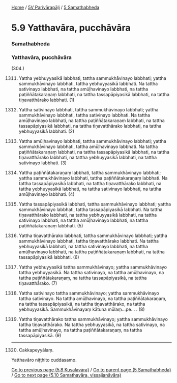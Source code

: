 
[Home](/) / [5V Parivārapāḷi](/tipitaka/5V.md) / [5 Samathabheda](/tipitaka/5V/5.md)

# 5.9 Yatthavāra, pucchāvāra

### Samathabheda

### Yatthavāra, pucchāvāra

(304.)

1311. Yattha yebhuyyasikā labbhati, tattha sammukhāvinayo labbhati; yattha sammukhāvinayo labbhati, tattha yebhuyyasikā labbhati. Na tattha sativinayo labbhati, na tattha amūḷhavinayo labbhati, na tattha paṭiññātakaraṇaṃ labbhati, na tattha tassapāpiyasikā labbhati, na tattha tiṇavatthārako labbhati. (1)

1312. Yattha sativinayo labbhati, tattha sammukhāvinayo labbhati; yattha sammukhāvinayo labbhati, tattha sativinayo labbhati. Na tattha amūḷhavinayo labbhati, na tattha paṭiññātakaraṇaṃ labbhati, na tattha tassapāpiyasikā labbhati, na tattha tiṇavatthārako labbhati, na tattha yebhuyyasikā labbhati. (2)

1313. Yattha amūḷhavinayo labbhati, tattha sammukhāvinayo labbhati; yattha sammukhāvinayo labbhati, tattha amūḷhavinayo labbhati. Na tattha paṭiññātakaraṇaṃ labbhati, na tattha tassapāpiyasikā labbhati, na tattha tiṇavatthārako labbhati, na tattha yebhuyyasikā labbhati, na tattha sativinayo labbhati. (3)

1314. Yattha paṭiññātakaraṇaṃ labbhati, tattha sammukhāvinayo labbhati; yattha sammukhāvinayo labbhati, tattha paṭiññātakaraṇaṃ labbhati. Na tattha tassapāpiyasikā labbhati, na tattha tiṇavatthārako labbhati, na tattha yebhuyyasikā labbhati, na tattha sativinayo labbhati, na tattha amūḷhavinayo labbhati. (4)

1315. Yattha tassapāpiyasikā labbhati, tattha sammukhāvinayo labbhati; yattha sammukhāvinayo labbhati, tattha tassapāpiyasikā labbhati. Na tattha tiṇavatthārako labbhati, na tattha yebhuyyasikā labbhati, na tattha sativinayo labbhati, na tattha amūḷhavinayo labbhati, na tattha paṭiññātakaraṇaṃ labbhati. (5)

1316. Yattha tiṇavatthārako labbhati, tattha sammukhāvinayo labbhati; yattha sammukhāvinayo labbhati, tattha tiṇavatthārako labbhati. Na tattha yebhuyyasikā labbhati, na tattha sativinayo labbhati, na tattha amūḷhavinayo labbhati, na tattha paṭiññātakaraṇaṃ labbhati, na tattha tassapāpiyasikā labbhati. (6)

1317. Yattha yebhuyyasikā tattha sammukhāvinayo; yattha sammukhāvinayo tattha yebhuyyasikā. Na tattha sativinayo, na tattha amūḷhavinayo, na tattha paṭiññātakaraṇaṃ, na tattha tassapāpiyasikā, na tattha tiṇavatthārako. (7)

1318. Yattha sativinayo tattha sammukhāvinayo; yattha sammukhāvinayo tattha sativinayo. Na tattha amūḷhavinayo, na tattha paṭiññātakaraṇaṃ, na tattha tassapāpiyasikā, na tattha tiṇavatthārako, na tattha yebhuyyasikā. Sammukhāvinayaṃ kātuna mūlaṃ…pe… . (8)

1319. Yattha tiṇavatthārako tattha sammukhāvinayo; yattha sammukhāvinayo tattha tiṇavatthārako. Na tattha yebhuyyasikā, na tattha sativinayo, na tattha amūḷhavinayo, na tattha paṭiññātakaraṇaṃ, na tattha tassapāpiyasikā. (9)

---

1320. Cakkapeyyālaṃ.

  
Yatthavāro niṭṭhito cuddasamo.



[Go to previous page (5.8 Kusalavāra)](/tipitaka/5V/5/5.8.md) / [Go to parent page (5 Samathabheda)](/tipitaka/5V/5.md) / [Go to next page (5.10 Samathavāra, vissajjanāvāra)](/tipitaka/5V/5/5.10.md)


